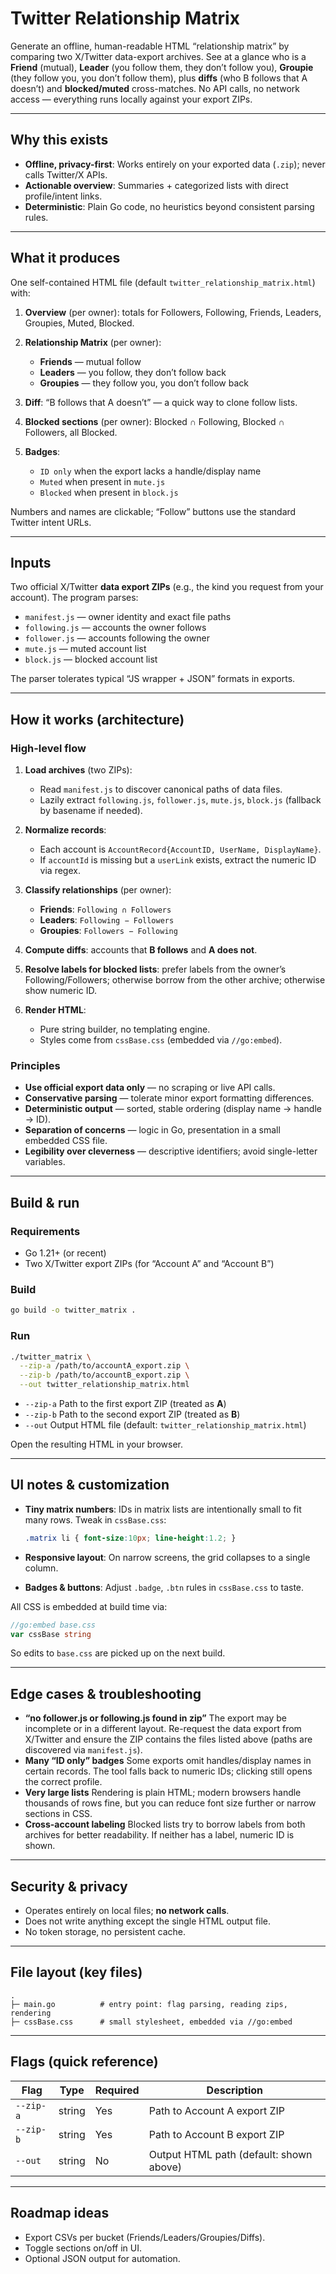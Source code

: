 # Twitter Relationship Matrix

Generate an offline, human-readable HTML “relationship matrix” by comparing two X/Twitter data-export archives. See at a
glance who is a **Friend** (mutual), **Leader** (you follow them, they don’t follow you), **Groupie** (they follow you,
you don’t follow them), plus **diffs** (who B follows that A doesn’t) and **blocked/muted** cross-matches. No API calls,
no network access — everything runs locally against your export ZIPs.

---

## Why this exists

* **Offline, privacy-first**: Works entirely on your exported data (`.zip`); never calls Twitter/X APIs.
* **Actionable overview**: Summaries + categorized lists with direct profile/intent links.
* **Deterministic**: Plain Go code, no heuristics beyond consistent parsing rules.

---

## What it produces

One self-contained HTML file (default `twitter_relationship_matrix.html`) with:

1. **Overview** (per owner): totals for Followers, Following, Friends, Leaders, Groupies, Muted, Blocked.
2. **Relationship Matrix** (per owner):

    * **Friends** — mutual follow
    * **Leaders** — you follow, they don’t follow back
    * **Groupies** — they follow you, you don’t follow back
3. **Diff**: “B follows that A doesn’t” — a quick way to clone follow lists.
4. **Blocked sections** (per owner): Blocked ∩ Following, Blocked ∩ Followers, all Blocked.
5. **Badges**:

    * `ID only` when the export lacks a handle/display name
    * `Muted` when present in `mute.js`
    * `Blocked` when present in `block.js`

Numbers and names are clickable; “Follow” buttons use the standard Twitter intent URLs.

---

## Inputs

Two official X/Twitter **data export ZIPs** (e.g., the kind you request from your account). The program parses:

* `manifest.js` — owner identity and exact file paths
* `following.js` — accounts the owner follows
* `follower.js` — accounts following the owner
* `mute.js` — muted account list
* `block.js` — blocked account list

The parser tolerates typical “JS wrapper + JSON” formats in exports.

---

## How it works (architecture)

### High-level flow

1. **Load archives** (two ZIPs):

    * Read `manifest.js` to discover canonical paths of data files.
    * Lazily extract `following.js`, `follower.js`, `mute.js`, `block.js` (fallback by basename if needed).
2. **Normalize records**:

    * Each account is `AccountRecord{AccountID, UserName, DisplayName}`.
    * If `accountId` is missing but a `userLink` exists, extract the numeric ID via regex.
3. **Classify relationships** (per owner):

    * **Friends**: `Following ∩ Followers`
    * **Leaders**: `Following − Followers`
    * **Groupies**: `Followers − Following`
4. **Compute diffs**: accounts that **B follows** and **A does not**.
5. **Resolve labels for blocked lists**: prefer labels from the owner’s Following/Followers; otherwise borrow from the
   other archive; otherwise show numeric ID.
6. **Render HTML**:

    * Pure string builder, no templating engine.
    * Styles come from `cssBase.css` (embedded via `//go:embed`).

### Principles

* **Use official export data only** — no scraping or live API calls.
* **Conservative parsing** — tolerate minor export formatting differences.
* **Deterministic output** — sorted, stable ordering (display name → handle → ID).
* **Separation of concerns** — logic in Go, presentation in a small embedded CSS file.
* **Legibility over cleverness** — descriptive identifiers; avoid single-letter variables.

---

## Build & run

### Requirements

* Go 1.21+ (or recent)
* Two X/Twitter export ZIPs (for “Account A” and “Account B”)

### Build

```bash
go build -o twitter_matrix .
```

### Run

```bash
./twitter_matrix \
  --zip-a /path/to/accountA_export.zip \
  --zip-b /path/to/accountB_export.zip \
  --out twitter_relationship_matrix.html
```

* `--zip-a` Path to the first export ZIP (treated as **A**)
* `--zip-b` Path to the second export ZIP (treated as **B**)
* `--out`  Output HTML file (default: `twitter_relationship_matrix.html`)

Open the resulting HTML in your browser.

---

## UI notes & customization

* **Tiny matrix numbers**: IDs in matrix lists are intentionally small to fit many rows.
  Tweak in `cssBase.css`:

  ```css
  .matrix li { font-size:10px; line-height:1.2; }
  ```
* **Responsive layout**: On narrow screens, the grid collapses to a single column.
* **Badges & buttons**: Adjust `.badge`, `.btn` rules in `cssBase.css` to taste.

All CSS is embedded at build time via:

```go
//go:embed base.css
var cssBase string
```

So edits to `base.css` are picked up on the next build.

---

## Edge cases & troubleshooting

* **“no follower.js or following.js found in zip”**
  The export may be incomplete or in a different layout. Re-request the data export from X/Twitter and ensure the ZIP
  contains the files listed above (paths are discovered via `manifest.js`).
* **Many “ID only” badges**
  Some exports omit handles/display names in certain records. The tool falls back to numeric IDs; clicking still opens
  the correct profile.
* **Very large lists**
  Rendering is plain HTML; modern browsers handle thousands of rows fine, but you can reduce font size further or narrow
  sections in CSS.
* **Cross-account labeling**
  Blocked lists try to borrow labels from both archives for better readability. If neither has a label, numeric ID is
  shown.

---

## Security & privacy

* Operates entirely on local files; **no network calls**.
* Does not write anything except the single HTML output file.
* No token storage, no persistent cache.

---

## File layout (key files)

```
.
├─ main.go          # entry point: flag parsing, reading zips, rendering
├─ cssBase.css      # small stylesheet, embedded via //go:embed
```

---

## Flags (quick reference)

| Flag      | Type   | Required | Description                             |
|-----------|--------|----------|-----------------------------------------|
| `--zip-a` | string | Yes      | Path to Account A export ZIP            |
| `--zip-b` | string | Yes      | Path to Account B export ZIP            |
| `--out`   | string | No       | Output HTML path (default: shown above) |

---

## Roadmap ideas

* Export CSVs per bucket (Friends/Leaders/Groupies/Diffs).
* Toggle sections on/off in UI.
* Optional JSON output for automation.
